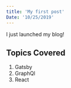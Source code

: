 ```yaml
---
title: 'My first post'
Date: '10/25/2019'
---
```


I just launched my blog!

## Topics Covered 

1. Gatsby
2. GraphQl
3. React 